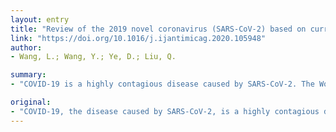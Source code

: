 ```yaml
---
layout: entry
title: "Review of the 2019 novel coronavirus (SARS-CoV-2) based on current evidence"
link: "https://doi.org/10.1016/j.ijantimicag.2020.105948"
author:
- Wang, L.; Wang, Y.; Ye, D.; Liu, Q.

summary:
- "COVID-19 is a highly contagious disease caused by SARS-CoV-2. The World Health Organization has declared the outbreak to be a global public health emergency. This review systematically summarizes the epidemiology, clinical characteristics, diagnosis, treatment and prevention of the disease. It is hoped that this review will help the public to recognize and deal with the disease, and provide a reference for future studies. Currently, the research on SARS CoV-2 is in its primary stages."

original:
- "COVID-19, the disease caused by SARS-CoV-2, is a highly contagious disease. The World Health Organization has declared the ongoing outbreak to be a global public health emergency. Currently, the research on SARS-CoV-2 is in its primary stages. Based on current published evidence, this review systematically summarizes the epidemiology, clinical characteristics, diagnosis, treatment and prevention of COVID-19. It is hoped that this review will help the public to recognize and deal with SARS-CoV-2, and provide a reference for future studies."
---
```


